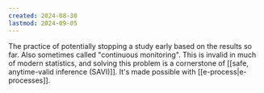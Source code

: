 ```yaml
---
created: 2024-08-30
lastmod: 2024-09-05
---
```


The practice of potentially stopping a study early based on the results so far.  Also sometimes called "continuous monitoring". This is invalid in much of modern statistics, and solving this problem is a cornerstone of [[safe, anytime-valid inference (SAVI)]]. It's made possible with [[e-process|e-processes]]. 